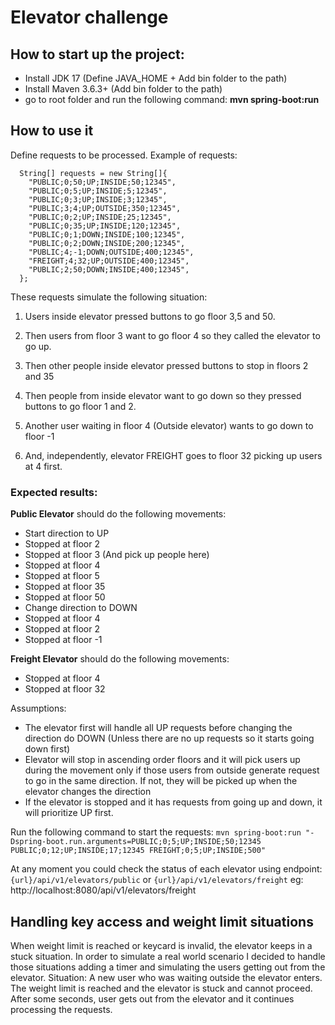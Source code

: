 # Elevator challenge

## How to start up the project:
* Install JDK 17 (Define JAVA_HOME + Add bin folder to the path)
* Install Maven 3.6.3+ (Add bin folder to the path)
* go to root folder and run the following command: **mvn spring-boot:run**

## How to use it
        
Define requests to be processed.
Example of requests:

      String[] requests = new String[]{
        "PUBLIC;0;50;UP;INSIDE;50;12345",
        "PUBLIC;0;5;UP;INSIDE;5;12345",
        "PUBLIC;0;3;UP;INSIDE;3;12345",
        "PUBLIC;3;4;UP;OUTSIDE;350;12345",
        "PUBLIC;0;2;UP;INSIDE;25;12345",
        "PUBLIC;0;35;UP;INSIDE;120;12345",
        "PUBLIC;0;1;DOWN;INSIDE;100;12345",
        "PUBLIC;0;2;DOWN;INSIDE;200;12345",
        "PUBLIC;4;-1;DOWN;OUTSIDE;400;12345",
        "FREIGHT;4;32;UP;OUTSIDE;400;12345",
        "PUBLIC;2;50;DOWN;INSIDE;400;12345",
      };

These requests simulate the following situation:
1. Users inside elevator pressed buttons to go floor 3,5 and 50.
2. Then users from floor 3 want to go floor 4 so they called the elevator to go up.
3. Then other people inside elevator pressed buttons to stop in floors 2 and 35
4. Then people from inside elevator want to go down so they pressed buttons to go floor 1 and 2.
5. Another user waiting in floor 4 (Outside elevator) wants to go down to floor -1

6. And, independently, elevator FREIGHT goes to floor 32 picking up users at 4 first.

### Expected results: 
**Public Elevator** should do the following movements:
+ Start direction to UP
+ Stopped at floor 2
+ Stopped at floor 3 (And pick up people here)
+ Stopped at floor 4
+ Stopped at floor 5
+ Stopped at floor 35
+ Stopped at floor 50
+ Change direction to DOWN
+ Stopped at floor 4
+ Stopped at floor 2
+ Stopped at floor -1

**Freight Elevator** should do the following movements:
+ Stopped at floor 4
+ Stopped at floor 32

Assumptions:
- The elevator first will handle all UP requests before changing the direction do DOWN (Unless there are no up requests so it starts going down first)
- Elevator will stop in ascending order floors and it will pick users up during the movement only if those users from outside generate request to go in the same direction. If not, they will be picked up when the elevator changes the direction
- If the elevator is stopped and it has requests from going up and down, it will prioritize UP first.


Run the following command to start the requests:
```mvn spring-boot:run "-Dspring-boot.run.arguments=PUBLIC;0;5;UP;INSIDE;50;12345 PUBLIC;0;12;UP;INSIDE;17;12345 FREIGHT;0;5;UP;INSIDE;500"```

At any moment you could check the status of each elevator using endpoint:
```{url}/api/v1/elevators/public``` or ```{url}/api/v1/elevators/freight```
eg: http://localhost:8080/api/v1/elevators/freight

## Handling key access and weight limit situations
When weight limit is reached or keycard is invalid, the elevator keeps in a stuck situation. In order to simulate a real world scenario I decided to handle those situations adding a timer and simulating the users getting out from the elevator.
Situation: A new user who was waiting outside the elevator enters. The weight limit is reached and the elevator is stuck and cannot proceed. After some seconds, user gets out from the elevator and it continues processing the requests.
